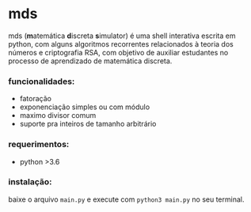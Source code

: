 # mds

mds (**m**atemática **d**iscreta **s**imulator) é uma shell interativa escrita em python, com alguns algoritmos recorrentes relacionados à teoria dos números e criptografia RSA, com objetivo de auxiliar estudantes no processo de aprendizado de matemática discreta.

### funcionalidades:
- fatoração 
- exponenciação simples ou com módulo
- maximo divisor comum
- suporte pra inteiros de tamanho arbitrário

### requerimentos:
- python >3.6

### instalação:
baixe o arquivo `main.py` e execute com `python3 main.py` no seu terminal.
